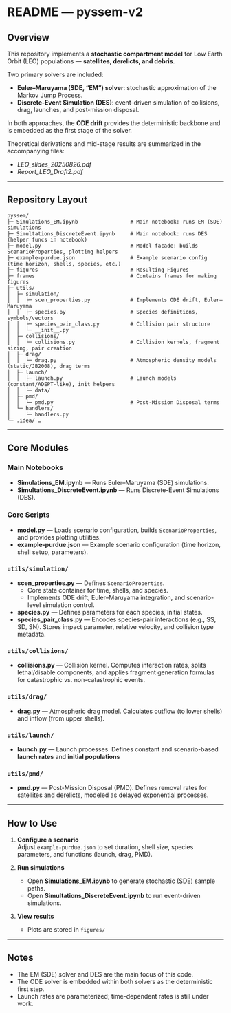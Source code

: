 # README — pyssem-v2

## Overview
This repository implements a **stochastic compartment model** for Low Earth Orbit (LEO) populations — **satellites, derelicts, and debris**.  

Two primary solvers are included:  
- **Euler–Maruyama (SDE, “EM”) solver**: stochastic approximation of the Markov Jump Process.  
- **Discrete-Event Simulation (DES)**: event-driven simulation of collisions, drag, launches, and post-mission disposal.  

In both approaches, the **ODE drift** provides the deterministic backbone and is embedded as the first stage of the solver.  

Theoretical derivations and mid-stage results are summarized in the accompanying files:  
- *LEO_slides_20250826.pdf*  
- *Report_LEO_Draft2.pdf*  

---

## Repository Layout

```
pyssem/
├─ Simulations_EM.ipynb                 # Main notebook: runs EM (SDE) simulations
├─ Simultations_DiscreteEvent.ipynb     # Main notebook: runs DES (helper funcs in notebook)
├─ model.py                             # Model facade: builds ScenarioProperties, plotting helpers
├─ example-purdue.json                  # Example scenario config (time horizon, shells, species, etc.)
├─ figures                              # Resulting Figures
├─ frames                               # Contains frames for making figures
├─ utils/
│  ├─ simulation/
│  │  ├─ scen_properties.py             # Implements ODE drift, Euler–Maruyama
│  │  ├─ species.py                     # Species definitions, symbols/vectors
│  │  ├─ species_pair_class.py          # Collision pair structure
│  │  └─ __init__.py
│  ├─ collisions/
│  │  └─ collisions.py                  # Collision kernels, fragment sizing, pair creation
│  ├─ drag/
│  │  └─ drag.py                        # Atmospheric density models (static/JB2008), drag terms
│  ├─ launch/
│  │  ├─ launch.py                      # Launch models (constant/ADEPT-like), init helpers
│  │  └─ data/
│  ├─ pmd/
│  │  └─ pmd.py                         # Post-Mission Disposal terms
│  └─ handlers/
│     └─ handlers.py                    
└─ .idea/ …                             
```

---

## Core Modules

### Main Notebooks
- **Simulations_EM.ipynb** — Runs Euler–Maruyama (SDE) simulations.  
- **Simultations_DiscreteEvent.ipynb** — Runs Discrete-Event Simulations (DES). 

### Core Scripts
- **model.py** — Loads scenario configuration, builds `ScenarioProperties`, and provides plotting utilities.  
- **example-purdue.json** — Example scenario configuration (time horizon, shell setup, parameters).  

### `utils/simulation/`
- **scen_properties.py** — Defines `ScenarioProperties`.  
  - Core state container for time, shells, and species.  
  - Implements ODE drift, Euler–Maruyama integration, and scenario-level simulation control.  
- **species.py** — Defines parameters for each species, initial states.  
- **species_pair_class.py** — Encodes species-pair interactions (e.g., SS, SD, SN). Stores impact parameter, relative velocity, and collision type metadata.  

### `utils/collisions/`
- **collisions.py** — Collision kernel. Computes interaction rates, splits lethal/disable components, and applies fragment generation formulas for catastrophic vs. non-catastrophic events.  

### `utils/drag/`
- **drag.py** — Atmospheric drag model. Calculates outflow (to lower shells) and inflow (from upper shells).  

### `utils/launch/`
- **launch.py** — Launch processes. Defines constant and scenario-based **launch rates** and **initial populations**
### `utils/pmd/`
- **pmd.py** — Post-Mission Disposal (PMD). Defines removal rates for satellites and derelicts, modeled as delayed exponential processes.  

---

## How to Use

1. **Configure a scenario**  
   Adjust `example-purdue.json` to set duration, shell size, species parameters, and functions (launch, drag, PMD).  

2. **Run simulations**  
   - Open **Simulations_EM.ipynb** to generate stochastic (SDE) sample paths.  
   - Open **Simultations_DiscreteEvent.ipynb** to run event-driven simulations.  

3. **View results**  
   - Plots are stored in `figures/`

---

## Notes
- The EM (SDE) solver and DES are the main focus of this code.  
- The ODE solver is embedded within both solvers as the deterministic first step.  
- Launch rates are parameterized; time-dependent rates is still under work.  
